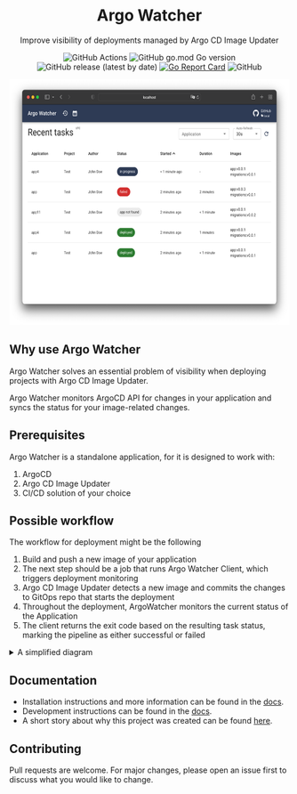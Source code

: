 <div align="center">

# Argo Watcher
Improve visibility of deployments managed by Argo CD Image Updater

![GitHub Actions](https://img.shields.io/github/actions/workflow/status/shini4i/argo-watcher/run-tests-and-sonar-scan.yml?branch=main)
![GitHub go.mod Go version](https://img.shields.io/github/go-mod/go-version/shini4i/argo-watcher)
![GitHub release (latest by date)](https://img.shields.io/github/v/release/shini4i/argo-watcher)
[![Go Report Card](https://goreportcard.com/badge/github.com/shini4i/argo-watcher)](https://goreportcard.com/report/github.com/shini4i/argo-watcher)
![GitHub](https://img.shields.io/github/license/shini4i/argo-watcher)

<img src="https://raw.githubusercontent.com/shini4i/assets/main/src/argo-watcher/demo.png" alt="Showcase" height="441" width="620">
</div>

## Why use Argo Watcher

Argo Watcher solves an essential problem of visibility when deploying projects with Argo CD Image Updater.

Argo Watcher monitors ArgoCD API for changes in your application and syncs the status for your image-related changes.

## Prerequisites

Argo Watcher is a standalone application, for it is designed to work with:

1. ArgoCD
2. Argo CD Image Updater
3. CI/CD solution of your choice

## Possible workflow

The workflow for deployment might be the following
1. Build and push a new image of your application
2. The next step should be a job that runs Argo Watcher Client, which triggers deployment monitoring
3. Argo CD Image Updater detects a new image and commits the changes to GitOps repo that starts the deployment
4. Throughout the deployment, ArgoWatcher monitors the current status of the Application
5. The client returns the exit code based on the resulting task status, marking the pipeline as either successful or failed

<details>
<summary>A simplified diagram</summary>
<div align="center">
<img src="https://raw.githubusercontent.com/shini4i/assets/main/src/argo-watcher/simplified_diagram.png" alt="Showcase" height="540" width="540">
</div>
</details>

## Documentation

- Installation instructions and more information can be found in the [docs](docs/installation.md).
- Development instructions can be found in the [docs](docs/development.md).
- A short story about why this project was created can be found [here](https://medium.com/dyninno/a-journey-to-gitops-9aa445474eb6).

## Contributing
Pull requests are welcome. For major changes, please open an issue first to discuss what you would like to change.
